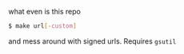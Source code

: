 what even is this repo

```bash
$ make url[-custom]
```

and mess around with signed urls. Requires `gsutil`
